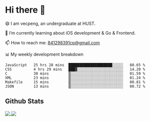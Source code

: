 
# Hi there 👋
😄 I am vecpeng, an undergraduate at HUST.

🌱 I’m currently learning about iOS development & Go & Frontend.

📫 How to reach me: 841298391cp@gmail.com

📊 My weekly development breakdown
<!--START_SECTION:waka-->

```text
JavaScript   25 hrs 28 mins  ████████████████████░░░░░   80.65 %
CSS          4 hrs 29 mins   ███▓░░░░░░░░░░░░░░░░░░░░░   14.20 %
C            30 mins         ▒░░░░░░░░░░░░░░░░░░░░░░░░   01.59 %
XML          23 mins         ▒░░░░░░░░░░░░░░░░░░░░░░░░   01.24 %
Makefile     15 mins         ▒░░░░░░░░░░░░░░░░░░░░░░░░   00.81 %
JSON         13 mins         ▒░░░░░░░░░░░░░░░░░░░░░░░░   00.72 %
```

<!--END_SECTION:waka-->

## Github Stats
<a href="https://github.com/anuraghazra/github-readme-stats">
  <img align="center" src="https://github-readme-stats.vercel.app/api?username=vecpeng&count_private=true&hide=stars" />
</a>
<a href="https://github.com/anuraghazra/convoychat">
  <img align="center" src="https://github-readme-stats.vercel.app/api/top-langs/?username=vecpeng&layout=compact" />
</a>
